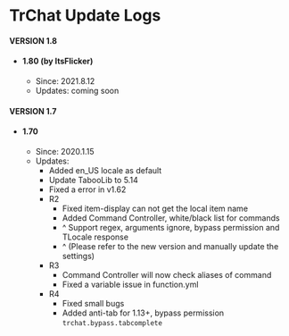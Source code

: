 # TrChat Update Logs #

#### VERSION 1.8
- #### 1.80 (by ItsFlicker)
  - Since: 2021.8.12
  - Updates:
    coming soon

#### VERSION 1.7
  - #### 1.70
    - Since: 2020.1.15
    - Updates:
      - Added en_US locale as default
      - Update TabooLib to 5.14
      - Fixed a error in v1.62
      - R2
        - Fixed item-display can not get the local item name 
        - Added Command Controller, white/black list for commands
        - ^ Support regex, arguments ignore, bypass permission and TLocale response
        - ^ (Please refer to the new version and manually update the settings)
      - R3
        - Command Controller will now check aliases of command
        - Fixed a variable issue in function.yml
      - R4
        - Fixed small bugs
        - Added anti-tab for 1.13+, bypass permission `trchat.bypass.tabcomplete`
        